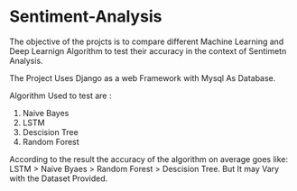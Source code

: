 # Sentiment-Analysis

The objective of the projcts is to compare different Machine Learning and Deep Learnign Algorithm to test their accuracy in the context of Sentimetn Analysis.

The Project Uses Django as a web Framework with Mysql As Database.

Algorithm Used to test are : 
1. Naive Bayes 
2. LSTM
3. Descision Tree 
4. Random Forest

According to the result the accuracy of the algorithm on average goes like: LSTM > Naive Byaes > Random Forest > Descision Tree. But It may Vary with the Dataset Provided.
